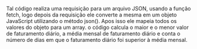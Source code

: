 Tal código realiza uma requisição para um arquivo JSON, usando a função fetch, logo depois da requisição ele converte a mesma em um objeto JavaScript utilizando o método json(). Apos isso ele mapeia todos os valores do objeto para um array. o código calcula o maior e o menor valor de faturamento diário, a média mensal de faturamento diário e conta o número de dias em que o faturamento diário foi superior à média mensal.